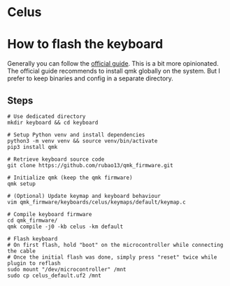 # Celus

# How to flash the keyboard
Generally you can follow the [official guide](https://docs.qmk.fm/newbs_getting_started). This is a bit more opinionated.
The official guide recommends to install qmk globally on the system. But I prefer to keep binaries and config in a separate directory.

## Steps
```
# Use dedicated directory
mkdir keyboard && cd keyboard

# Setup Python venv and install dependencies
python3 -m venv venv && source venv/bin/activate
pip3 install qmk

# Retrieve keyboard source code
git clone https://github.com/rubao13/qmk_firmware.git

# Initialize qmk (keep the qmk firmware)
qmk setup

# (Optional) Update keymap and keyboard behaviour
vim qmk_firmware/keyboards/celus/keymaps/default/keymap.c

# Compile keyboard firmware
cd qmk_firmware/
qmk compile -j0 -kb celus -km default

# Flash keyboard
# On first flash, hold "boot" on the microcontroller while connecting the cable
# Once the initial flash was done, simply press "reset" twice while plugin to reflash
sudo mount "/dev/microcontroller" /mnt
sudo cp celus_default.uf2 /mnt
```
